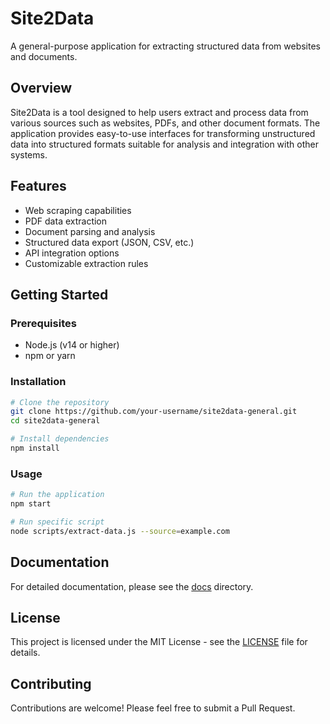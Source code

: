 # Site2Data

A general-purpose application for extracting structured data from websites and documents.

## Overview

Site2Data is a tool designed to help users extract and process data from various sources such as websites, PDFs, and other document formats. The application provides easy-to-use interfaces for transforming unstructured data into structured formats suitable for analysis and integration with other systems.

## Features

- Web scraping capabilities
- PDF data extraction
- Document parsing and analysis
- Structured data export (JSON, CSV, etc.)
- API integration options
- Customizable extraction rules

## Getting Started

### Prerequisites

- Node.js (v14 or higher)
- npm or yarn

### Installation

```bash
# Clone the repository
git clone https://github.com/your-username/site2data-general.git
cd site2data-general

# Install dependencies
npm install
```

### Usage

```bash
# Run the application
npm start

# Run specific script
node scripts/extract-data.js --source=example.com
```

## Documentation

For detailed documentation, please see the [docs](/docs) directory.

## License

This project is licensed under the MIT License - see the [LICENSE](LICENSE) file for details.

## Contributing

Contributions are welcome! Please feel free to submit a Pull Request. 